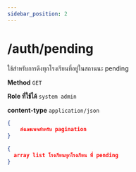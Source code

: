 ```yaml
---
sidebar_position: 2
---
```


# /auth/pending


ใช้สำหรับการดึงทุกโรงเรียนที่อยู่ในสถานนะ pending 

**Method** `GET`

**Role ที่ใช้ได้** `system admin`

**content-type** `application/json`

```json title="Request"
{
    ส่งเลขเพจสำหรับ pagination
}
```

```json title="Response"
{
  array list โรงเรียนทุกโรงเรียน ที่ pending
}
```